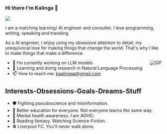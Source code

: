 ### Hi there I'm Kalinga 👋

![](https://komarev.com/ghpvc/?username=KalingaFer)

I am a matching learning/ AI engineer and consulter. I love programming, writing, speaking and traveling.

As a AI engineer, I enjoy using my obsessive attention to detail, my unequivocal love for making things that change the world. That's why I like to make things that make a difference.

<img align="right" alt="GIF" src="https://media.giphy.com/media/v1.Y2lkPTc5MGI3NjExZGc5d2tyeGtjazFpaGRkZm1maThxMmRleWhoZWk0Z3IxaTRpMXBzaSZlcD12MV9pbnRlcm5hbF9naWZfYnlfaWQmY3Q9Zw/YnexM9LwlwGu4Z1QnS/giphy-downsized-large.gif" />

- 🔭 I’m currently working on LLM models
- 🌱 Learning and doing research in Natural Language Processing 
- 📫 How to reach me: kaalingaa@gmail.com

## Interests-Obsessions-Goals-Dreams-Stuff

- :shield: Fighting pseudoscience and misinformation.
- :microscope: Better education for everyone. Not everyone learns the same way.
- :green_heart: Mental health awareness. I am ADHD.
- :dragon: Reading fantasy. Watching Science-Fiction.
- :soccer: Liverpool FC. You'll never walk alone.

